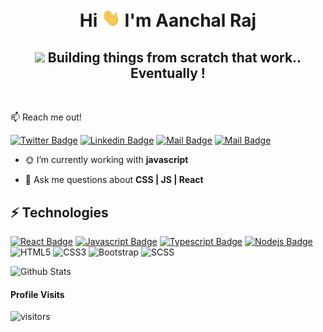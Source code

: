 <h1 align="center">Hi <img src="https://raw.githubusercontent.com/RidhikGovind/RidhikGovind/master/wave.gif" width="30px"> I'm Aanchal Raj</h1>  
<h2 align="center"><img src="https://media.tenor.com/images/7e96d994f29b388f63f7aa77ff2bea78/tenor.gif" width="40px">  Building things from scratch that work.. Eventually !</h2>  </br>

:mailbox: Reach me out!

[![Twitter Badge](https://img.shields.io/badge/-@AanchalRaj12-1ca0f1?style=flat&labelColor=1ca0f1&logo=twitter&logoColor=white&link=https://twitter.com/AanchalRaj12?s=08)](https://twitter.com/AanchalRaj12?s=08) 
[![Linkedin Badge](https://img.shields.io/badge/-Aanchal_Raj-0e76a8?style=flat&labelColor=0e76a8&logo=linkedin&logoColor=white)](https://www.linkedin.com/in/aanchal-raj-4838a4204)
[![Mail Badge](https://img.shields.io/badge/-@aanchal_raj_-e84393?style=flat&labelColor=e84393&logo=instagram&logoColor=white)](https://instagram.com/aanchal_raj_) 
[![Mail Badge](https://img.shields.io/badge/-Aanchal_Raj-c0392b?style=flat&labelColor=c0392b&logo=gmail&logoColor=white)](mailto:anchalraj0811@gmail.com)

- 🌞 I’m currently working with **javascript** 

- 💬 Ask me questions about **CSS | JS | React**  

 ## ⚡ Technologies  
 
[![React Badge](https://img.shields.io/badge/-React-61DBFB?style=for-the-badge&labelColor=black&logo=react&logoColor=61DBFB)](#) [![Javascript Badge](https://img.shields.io/badge/-Javascript-F0DB4F?style=for-the-badge&labelColor=black&logo=javascript&logoColor=F0DB4F)](#) [![Typescript Badge](https://img.shields.io/badge/-Typescript-007acc?style=for-the-badge&labelColor=black&logo=typescript&logoColor=007acc)](#) [![Nodejs Badge](https://img.shields.io/badge/-Nodejs-3C873A?style=for-the-badge&labelColor=black&logo=node.js&logoColor=3C873A)](#)
![HTML5](https://img.shields.io/badge/-HTML5-E34F26?style=flat-square&logo=html5&logoColor=white)
![CSS3](https://img.shields.io/badge/-CSS3-1572B6?style=flat-square&logo=css3)
![Bootstrap](https://img.shields.io/badge/-Bootstrap-563D7C?style=flat-square&logo=bootstrap&logoColor=white)
![SCSS](https://img.shields.io/badge/-Sass-CF649A?style=flat-square&logo=sass&logoColor=white)
 
![Github Stats](https://github-readme-stats.vercel.app/api?username=aanchalraj08&count_private=true&show_icons=true&include_all_commits=true&theme=radical)  
  
#### Profile Visits 

![visitors](https://visitor-badge.glitch.me/badge?page_id=aanchalraj08)
